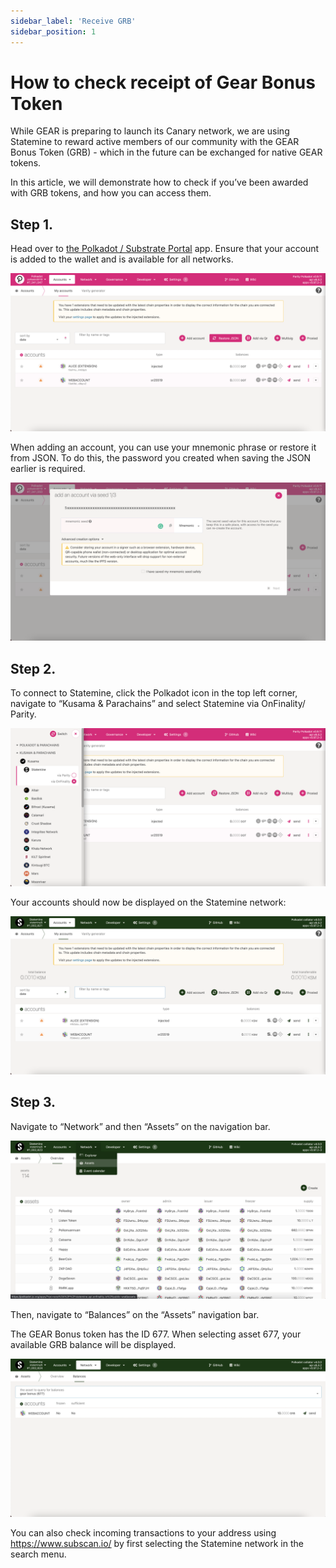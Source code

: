 ```yaml
---
sidebar_label: 'Receive GRB'
sidebar_position: 1
---
```


# How to check receipt of Gear Bonus Token

While GEAR is preparing to launch its Canary network, we are using Statemine to reward active members of our community with the GEAR Bonus Token (GRB) - which in the future can be exchanged for native GEAR tokens.

In this article, we will demonstrate how to check if you’ve been awarded with GRB tokens, and how you can access them.

## Step 1.

Head over to [the Polkadot / Substrate Portal](https://polkadot.js.org/apps) app. Ensure that your account is added to the wallet and is available for all networks.

![img alt](./img/screen-1.png)

When adding an account, you can use your mnemonic phrase or restore it from JSON. To do this, the password you created when saving the JSON earlier is required.

![img alt](./img/screen-2.png)

## Step 2.

To connect to Statemine, click the Polkadot icon in the top left corner, navigate to “Kusama & Parachains” and select Statemine via OnFinality/ Parity.

![img alt](./img/screen-3.png)

Your accounts should now be displayed on the Statemine network:

![img alt](./img/screen-4.png)

## Step 3.

Navigate to “Network” and then “Assets” on the navigation bar.

![img alt](./img/screen-5.png)

Then, navigate to “Balances” on the “Assets” navigation bar.

The GEAR Bonus token has the ID 677. When selecting asset 677, your available GRB balance will be displayed.

![img alt](./img/screen-6.png)

You can also check incoming transactions to your address using https://www.subscan.io/ by first selecting the Statemine network in the search menu.

